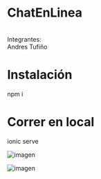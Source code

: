 # ChatEnLinea
<br> Integrantes:
<br> Andres Tufiño
<br>
# Instalación
npm i
# Correr en local
ionic serve

![imagen](https://github.com/user-attachments/assets/7c8fdf7a-c0c4-4423-9d08-e8cdc5dc2dc4)

![imagen](https://github.com/user-attachments/assets/63ef87e4-f590-4dcc-a350-f2d04f77d58d)
